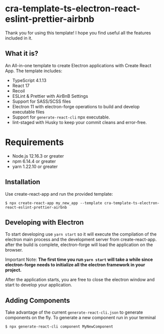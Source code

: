 # cra-template-ts-electron-react-eslint-prettier-airbnb

Thank you for using this template! I hope you find useful all the features included in it.

## What it is?

An All-in-one template to create Electron applications with Create React App. The template includes:
- TypeScript 4.1.13
- React 17
- Recoil
- ESLint & Prettier with AirBnB Settings
- Support for SASS/SCSS files
- Electron 11 with electron-forge operations to build and develop executable files
- Support for `generate-react-cli` npx executable.
- lint-staged with Husky to keep your commit cleans and error-free.

# Requirements
- Node.js 12.16.3 or greater
- npm 6.14.4 or greater
- yarn 1.22.10 or greater

## Installation
Use create-react-app and run the provided template:
```
$ npx create-react-app my_new_app --template cra-template-ts-electron-react-eslint-prettier-airbnb
```
## Developing with Electron
To start developing use `yarn start` so it will execute the compilation of the electron main process and the development server from create-react-app. after the build is complete, electron-forge will load the application on the browser.

Important Note: **The first time you run `yarn start` will take a while since electron-forge needs to initialize all the electron framework in your project.**

After the application starts, you are free to close the electron window and start to develop your application.

## Adding Components
Take advantage of the current `generate-react-cli.json` to generate components on the fly. To generate a new component run in your terminal
```
$ npx generate-react-cli component MyNewComponent
```

